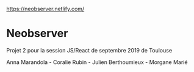 https://neobserver.netlify.com/

# Neobserver

Projet 2 pour la session JS/React de septembre 2019 de Toulouse

Anna Marandola - Coralie Rubin - Julien Berthoumieux - Morgane Marié 
